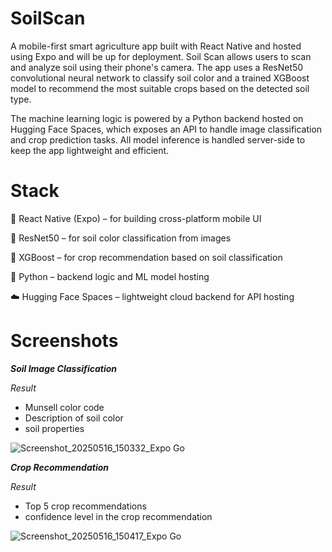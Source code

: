 
# SoilScan

A mobile-first smart agriculture app built with React Native and hosted using Expo and will be up for deployment. Soil Scan allows users to scan and analyze soil using their phone's camera. The app uses a ResNet50 convolutional neural network to classify soil color and a trained XGBoost model to recommend the most suitable crops based on the detected soil type.

The machine learning logic is powered by a Python backend hosted on Hugging Face Spaces, which exposes an API to handle image classification and crop prediction tasks. All model inference is handled server-side to keep the app lightweight and efficient.

# Stack


📱 React Native (Expo) – for building cross-platform mobile UI

🧠 ResNet50 – for soil color classification from images

🌾 XGBoost – for crop recommendation based on soil classification

🐍 Python – backend logic and ML model hosting

☁️ Hugging Face Spaces – lightweight cloud backend for API hosting

# Screenshots


**_Soil Image Classification_**

_Result_
- Munsell color code
- Description of soil color
- soil properties
  
![Screenshot_20250516_150332_Expo Go](https://github.com/user-attachments/assets/b2eb372c-c96a-4467-9677-1b69eb607890)





**_Crop Recommendation_**

_Result_
- Top 5 crop recommendations
- confidence level in the crop recommendation
  
![Screenshot_20250516_150417_Expo Go](https://github.com/user-attachments/assets/472242c9-df5f-4278-9297-b03dd95d81f9)


